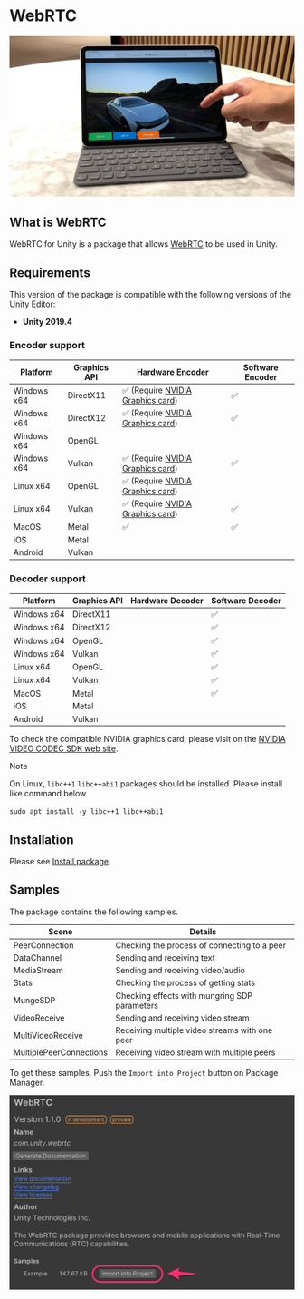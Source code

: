 # WebRTC 

![WebRTC header](images/webrtc_header.png)

## What is WebRTC

WebRTC for Unity is a package that allows [WebRTC](https://webrtc.org) to be used in Unity.

## Requirements

This version of the package is compatible with the following versions of the Unity Editor:

- **Unity 2019.4**

### Encoder support

| Platform    | Graphics API | Hardware Encoder                                                                                                         | Software Encoder   |
| ----------- | ------------ | ------------------------------------------------------------------------------------------------------------------------ | ------------------ |
| Windows x64 | DirectX11    | :white_check_mark: (Require [NVIDIA Graphics card](https://developer.nvidia.com/video-encode-decode-gpu-support-matrix)) | :white_check_mark: | 
| Windows x64 | DirectX12    | :white_check_mark: (Require [NVIDIA Graphics card](https://developer.nvidia.com/video-encode-decode-gpu-support-matrix)) | :white_check_mark: | 
| Windows x64 | OpenGL       |                                                                                                                          |                    |
| Windows x64 | Vulkan       | :white_check_mark: (Require [NVIDIA Graphics card](https://developer.nvidia.com/video-encode-decode-gpu-support-matrix)) | :white_check_mark: | 
| Linux x64   | OpenGL       | :white_check_mark: (Require [NVIDIA Graphics card](https://developer.nvidia.com/video-encode-decode-gpu-support-matrix)) |                    |
| Linux x64   | Vulkan       | :white_check_mark: (Require [NVIDIA Graphics card](https://developer.nvidia.com/video-encode-decode-gpu-support-matrix)) | :white_check_mark: |
| MacOS       | Metal        | :white_check_mark:                              	                                                                        | :white_check_mark: |
| iOS         | Metal        |                               	                                                                                        |                    |
| Android     | Vulkan       |                               	                                                                                        |                    |

### Decoder support

| Platform    | Graphics API | Hardware Decoder                                                                                                         | Software Decoder   |
| ----------- | ------------ | -- | ------------------ |
| Windows x64 | DirectX11    |    | :white_check_mark: | 
| Windows x64 | DirectX12    |    | :white_check_mark: | 
| Windows x64 | OpenGL       |    | :white_check_mark: |
| Windows x64 | Vulkan       |    | :white_check_mark: | 
| Linux x64   | OpenGL       |    | :white_check_mark: |
| Linux x64   | Vulkan       |    | :white_check_mark: |
| MacOS       | Metal        |    | :white_check_mark: |
| iOS         | Metal        |    |                    |
| Android     | Vulkan       |    |                    |


To check the compatible NVIDIA graphics card, please visit on the [NVIDIA VIDEO CODEC SDK web site](https://developer.nvidia.com/video-encode-decode-gpu-support-matrix#Encoder).

> [!NOTE]
> On Linux, `libc++1` `libc++abi1` packages should be installed.
> Please install like command below 
>
> ``` sudo apt install -y libc++1 libc++abi1 ```

## Installation

Please see [Install package](install.md).

## Samples

The package contains the following samples. 

| Scene                   | Details                                        |
| ----------------------- | ---------------------------------------------- |
| PeerConnection          | Checking the process of connecting to a peer   |
| DataChannel             | Sending and receiving text                     |
| MediaStream             | Sending and receiving video/audio              |
| Stats                   | Checking the process of getting stats          |
| MungeSDP                | Checking effects with mungring SDP parameters  |
| VideoReceive            | Sending and receiving video stream             |
| MultiVideoReceive       | Receiving multiple video streams with one peer |
| MultiplePeerConnections | Receiving video stream with multiple peers     |


To get these samples, Push the `Import into Project` button on Package Manager.

![Download package sample](images/download_package_sample.png)